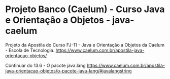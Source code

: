 # Projeto Banco (Caelum) - Curso Java e Orientação a Objetos - java-caelum
 Projeto da Apostila do Curso FJ-11 - Java e Orientação a Objetos da Caelum - Escola de Tecnologia.
https://www.caelum.com.br/apostila-java-orientacao-objetos/
 
Continuar do 13.6 - O pacote java.lang
https://www.caelum.com.br/apostila-java-orientacao-objetos/o-pacote-java-lang/#javalangstring